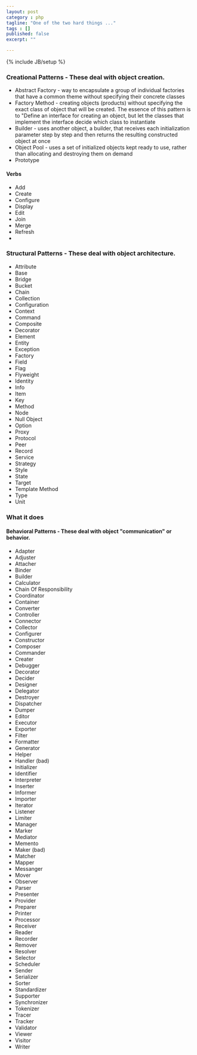 ```yaml
---
layout: post
category : php
tagline: "One of the two hard things ..."
tags : []
published: false
excerpt: ""

---
```

{% include JB/setup %}


### Creational Patterns - These deal with object creation.

* Abstract Factory - way to encapsulate a group of individual factories that have a common theme without specifying their concrete classes
* Factory Method - creating objects (products) without specifying the exact class of object that will be created. The essence of this pattern is to "Define an interface for creating an object, but let the classes that implement the interface decide which class to instantiate
* Builder - uses another object, a builder, that receives each initialization parameter step by step and then returns the resulting constructed object at once
* Object Pool - uses a set of initialized objects kept ready to use, rather than allocating and destroying them on demand
* Prototype

#### Verbs

* Add
* Create
* Configure
* Display
* Edit
* Join
* Merge
* Refresh
* 

### Structural Patterns - These deal with object architecture.

* Attribute
* Base
* Bridge
* Bucket
* Chain
* Collection
* Configuration
* Context
* Command
* Composite
* Decorator
* Element
* Entity
* Exception
* Factory
* Field
* Flag
* Flyweight
* Identity
* Info
* Item
* Key
* Method
* Node
* Null Object
* Option
* Proxy
* Protocol
* Peer
* Record
* Service
* Strategy
* Style
* State
* Target
* Template Method
* Type
* Unit

### What it does

#### Behavioral Patterns - These deal with object "communication" or behavior.

* Adapter
* Adjuster
* Attacher
* Binder
* Builder
* Calculator
* Chain Of Responsibility
* Coordinator
* Container
* Converter
* Controller
* Connector
* Collector
* Configurer
* Constructor
* Composer
* Commander
* Creater
* Debugger
* Decorator
* Decider
* Designer
* Delegator
* Destroyer
* Dispatcher
* Dumper
* Editor
* Executor
* Exporter
* Filter
* Formatter
* Generator
* Helper
* Handler (bad)
* Initializer
* Identifier
* Interpreter
* Inserter
* Informer
* Importer
* Iterator
* Listener
* Limiter
* Manager
* Marker
* Mediator
* Memento
* Maker (bad)
* Matcher
* Mapper
* Messanger
* Mover
* Observer
* Parser
* Presenter
* Provider
* Preparer
* Printer
* Processor
* Receiver
* Reader
* Recorder
* Remover
* Resolver
* Selector
* Scheduler
* Sender
* Serializer
* Sorter
* Standardizer
* Supporter
* Synchronizer
* Tokenizer
* Tracer
* Tracker
* Validator
* Viewer
* Visitor
* Writer
